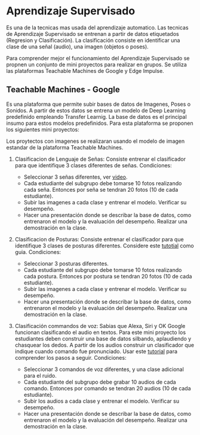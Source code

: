 # Aprendizaje Supervisado
Es una de la tecnicas mas usada del aprendizaje automatico. Las tecnicas de Aprendizaje Supervisado se entrenan a partir de datos etiquetados (Regresion y Clasificación). La clasificación consiste en identificar una clase de una señal (audio), una imagen (objetos o poses). <br>

Para comprender mejor el funcionamiento del Aprendizaje Supervisado se propnen un conjunto de mini proyectos para realizar en grupos. Se utiliza las plataformas Teachable Machines de Google y Edge Impulse.

## Teachable Machines - Google
Es una plataforma que permite subir bases de datos de Imagenes, Poses o Sonidos. A partir de estos datos se entrena un modelo de Deep Learning predefinido empleando Transfer Learnig. La base de datos es el principal insumo para estos modelos predefinidos. Para esta plataforma se proponen los siguientes mini proyectos: <br>

Los proytectos con imagenes se realizaran usando el modelo de imagen estandar de la plataforma Teachable Machines.

1. Clasificacion de Lenguaje de Señas: Consiste entrenar el clasificador para que identifique 3 clases diferentes de señas. Condiciones:
   * Seleccionar 3 señas diferentes, ver [video](https://www.youtube.com/watch?v=EOcVvy1mcYI). 
   * Cada estudiante del subgrupo debe tomarse 10 fotos realizando cada seña. Entonces por seña se tendran 20 fotos (10 de cada estudiante).
   * Subir las imagenes a cada clase y entrenar el modelo. Verificar su desempeño.
   * Hacer una presentación donde se describar la base de datos, como entrenaron el modelo y la evaluación del desempeño. Realizar una demostración en la clase.

2. Clasificacion de Posturas: Consiste entrenar el clasificador para que identifique 3 clases de posturas diferentes. Considere este [tutotial](https://medium.com/@warronbebster/teachable-machine-tutorial-head-tilt-f4f6116f491) como guia. Condiciones:
   * Seleccionar 3 posturas diferentes. 
   * Cada estudiante del subgrupo debe tomarse 10 fotos realizando cada postura. Entonces por postura se tendran 20 fotos (10 de cada estudiante).
   * Subir las imagenes a cada clase y entrenar el modelo. Verificar su desempeño.
   * Hacer una presentación donde se describar la base de datos, como entrenaron el modelo y la evaluación del desempeño. Realizar una demostración en la clase.

3. Clasificación commandos de voz: Sabias que Alexa, Siri y OK Google funcionan clasificando el audio en textos. Para este mini proyecto los estudiantes deben construir una base de datos silbando, aplaudiendo y chasquear los dedos. A partir de los audios construir un clasificador que indique cuando comando fue pronunciado. Usar este [tutorial](https://medium.com/@warronbebster/teachable-machine-tutorial-snap-clap-whistle-4212fd7f3555) para comprender los pasos a seguir.
Condiciones:
   * Seleccionar 3 comandos de voz diferentes, y una clase adicional para el ruido. 
   * Cada estudiante del subgrupo debe grabar 10 audios de cada comando. Entonces por comando se tendran 20 audios (10 de cada estudiante).
   * Subir los audios a cada clase y entrenar el modelo. Verificar su desempeño.
   * Hacer una presentación donde se describar la base de datos, como entrenaron el modelo y la evaluación del desempeño. Realizar una demostración en la clase.    


